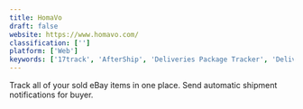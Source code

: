 ```yaml
---
title: HomaVo
draft: false 
website: https://www.homavo.com/
classification: ['']
platform: ['Web']
keywords: ['17track', 'AfterShip', 'Deliveries Package Tracker', 'Delivery Status', 'EZTrackIt Software', 'Javascript Minifier', 'Package Buddy', 'Packagetrackr', 'Parcel', 'Parcel Perform', 'Parcels', 'Posted', 'Shipway.in', 'Slice', 'TNT - Tracking', 'TrackingMore', 'WISMOlabs', 'Webpack', 'Zomato', 'mobabel.net Packetracer']
---
```

Track all of your sold eBay items in one place. Send automatic shipment notifications for buyer.